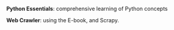**Python Essentials**: comprehensive learning of Python concepts<br>

**Web Crawler**: using the E-book, and Scrapy. 
